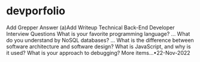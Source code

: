 # devporfolio

 Add Grepper Answer (a)Add Writeup
Technical Back-End Developer Interview Questions
What is your favorite programming language? ...
What do you understand by NoSQL databases? ...
What is the difference between software architecture and software design?
What is JavaScript, and why is it used?
What is your approach to debugging?
More items...•22-Nov-2022


